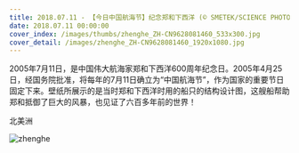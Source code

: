 ```yaml
---
title: 2018.07.11 - 【今日中国航海节】纪念郑和下西洋 (© SMETEK/SCIENCE PHOTO LIBRARY)
date: 2018.07.11 00:00:00
cover_index: /images/thumbs/zhenghe_ZH-CN9628081460_533x300.jpg
cover_detail: /images/zhenghe_ZH-CN9628081460_1920x1080.jpg
---
```


2005年7月11日，是中国伟大航海家郑和下西洋600周年纪念日。2005年4月25日，经国务院批准，将每年的7月11日确立为“中国航海节”，作为国家的重要节日固定下来。壁纸所展示的是当时郑和下西洋时用的船只的结构设计图，这艘船帮助郑和抵御了巨大的风暴，也见证了六百多年前的世界！

北美洲

![zhenghe](/images/zhenghe_ZH-CN9628081460_1920x1080.jpg)
